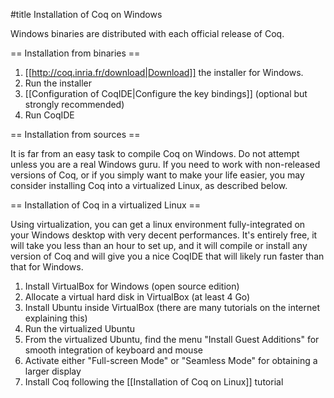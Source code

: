 #title Installation of Coq on Windows

Windows binaries are distributed with each official release of Coq.


== Installation from binaries ==

 1. [[http://coq.inria.fr/download|Download]] the installer for Windows.
 1. Run the installer
 1. [[Configuration of CoqIDE|Configure the key bindings]] (optional but strongly recommended)
 1. Run CoqIDE

== Installation from sources ==

It is far from an easy task to compile Coq on Windows. Do not attempt unless you are a real Windows guru.
If you need to work with non-released versions of Coq, or if you simply want to make your life easier, 
you may consider installing Coq into a virtualized Linux, as described below. 

== Installation of Coq in a virtualized Linux ==

Using virtualization, you can get a linux environment fully-integrated on your Windows desktop with very decent performances.
It's entirely free, it will take you less than an hour to set up, and it will compile or install any version of Coq and will give you a nice CoqIDE that will likely run faster than that for Windows.

 1. Install VirtualBox for Windows (open source edition)
 1. Allocate a virtual hard disk in VirtualBox (at least 4 Go)
 1. Install Ubuntu inside VirtualBox (there are many tutorials on the internet explaining this)
 1. Run the virtualized Ubuntu
 1. From the virtualized Ubuntu, find the menu "Install Guest Additions" for smooth integration of keyboard and mouse
 1. Activate either "Full-screen Mode" or "Seamless Mode" for obtaining a larger display
 1. Install Coq following the [[Installation of Coq on Linux]] tutorial


 
